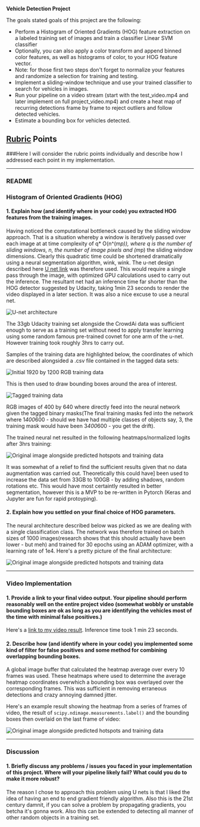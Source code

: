 **Vehicle Detection Project**

The goals stated goals of this project are the following:

* Perform a Histogram of Oriented Gradients (HOG) feature extraction on a labeled training set of images and train a classifier Linear SVM classifier
* Optionally, you can also apply a color transform and append binned color features, as well as histograms of color, to your HOG feature vector. 
* Note: for those first two steps don't forget to normalize your features and randomize a selection for training and testing.
* Implement a sliding-window technique and use your trained classifier to search for vehicles in images.
* Run your pipeline on a video stream (start with the test_video.mp4 and later implement on full project_video.mp4) and create a heat map of recurring detections frame by frame to reject outliers and follow detected vehicles.
* Estimate a bounding box for vehicles detected.

[//]: # (Image References)
[image1]: ./report_images/u-net-architecture.png
[image2]: ./report_images/training_data.png
[image3]: ./report_images/more_training_data2.png
[image4]: ./report_images/Predictions.png
[image5]: ./report_images/Network_Architecture.png
[image6]: ./report_images/last_frame.png
[image7]: ./examples/output_bboxes.png
[video1]: ./project_video.mp4

## [Rubric](https://review.udacity.com/#!/rubrics/513/view) Points
###Here I will consider the rubric points individually and describe how I addressed each point in my implementation.  

---
### README
### Histogram of Oriented Gradients (HOG)

#### 1. Explain how (and identify where in your code) you extracted HOG features from the training images.

Having noticed the computational bottleneck caused by the sliding window approach. That is a situation whereby a window is iteratively passed
over each image at at time complexity of q* O(n^(m*p)), where q is the number of sliding windows,
n, the number of image pixels and (m*p) the sliding window dimensions.
Clearly this quadratic time could be shortened dramatically using a neural segmentation algorithm, wink, wink. 
The u-net design described here [U net link](http://lmb.informatik.uni-freiburg.de/people/ronneber/u-net/) was therefore used. This would require
a single pass through the image, with optimized GPU calculations used to carry out the inference.
The resultant net had an inference time far shorter than the HOG detector suggested by Udacity, taking 1min 23
seconds to render the video displayed in a later section. It was also a nice excuse to use a neural net.
 
![U-net architecture][image1]

The 33gb Udacity training set alongside the CrowdAi data was sufficient enough to serve as a training set without need
to apply transfer learning using some random famous pre-trained covnet for one arm of the u-net. 
However training took roughly 3hrs to carry out.

Samples of the training data are highlighted below, the coordinates of which are described alongsided a .csv file 
contained in the tagged data sets:

![Initial 1920 by 1200 RGB training data][image2]

This is then used to draw bounding boxes around the area of interest.

![Tagged training data][image3]

RGB images of 400 by 640 where directly feed into the neural network given the tagged binary masks(The final training masks fed into the network where 1*400*600 - should we have had multiple classes of objects
say, 3, the training mask would have been 3*400*600 - you get the drift).


The trained neural net resulted in the following heatmaps/normalized logits after 3hrs training:

![Original image alongside predicted hotspots and training data][image4]

It was somewhat of a relief to find  the sufficient results given that no data augmentation was carried out. Theoretically this could have]
been used to increase the data set from 33GB to 100GB - by adding shadows, random rotations etc. 
This would have most certaintly resulted in better segmentation, however this is
a MVP to be re-written in Pytorch (Keras and Jupyter are fun for rapid protoyping).

#### 2. Explain how you settled on your final choice of HOG parameters.

The neural architecture described below was picked as we are dealing with a single classification class. 
The network was therefore trained on batch sizes of 1000 images(research shows that this should actually have been lower - but meh) 
and trained for 30 epochs using an ADAM optimizer, with a learning rate of 1e4. Here's a pretty picture of the final architecture:

![Original image alongside predicted hotspots and training data][image5]

---

### Video Implementation

#### 1. Provide a link to your final video output.  Your pipeline should perform reasonably well on the entire project video (somewhat wobbly or unstable bounding boxes are ok as long as you are identifying the vehicles most of the time with minimal false positives.)
Here's a [link to my video result](./project_video_output.mp4). Inference time took 1 min 23 seconds.


#### 2. Describe how (and identify where in your code) you implemented some kind of filter for false positives and some method for combining overlapping bounding boxes.

A global image buffer that calculated the heatmap average over every 10 frames was used. These heatmaps where used to determine the average heatmap coordinates overwhich a bounding box was overlayed over the corresponding frames. 
This was sufficient in removing erraneous detections and crazy annoying damned jitter.

Here's an example result showing the heatmap from a series of frames of video, the result of `scipy.ndimage.measurements.label()` and the bounding boxes then overlaid on the last frame of video:

![Original image alongside predicted hotspots and training data][image6]

---

### Discussion

#### 1. Briefly discuss any problems / issues you faced in your implementation of this project.  Where will your pipeline likely fail?  What could you do to make it more robust?

The reason I chose to approach this problem using U nets is that I liked the idea of having an end to end gradient friendly algorithm. 
Also this is the 21st century damnit, if you can solve a problem by propagating gradients, you betcha it's gonna work. Also this can be extended to detecting all manner of other random objects in a training set.

